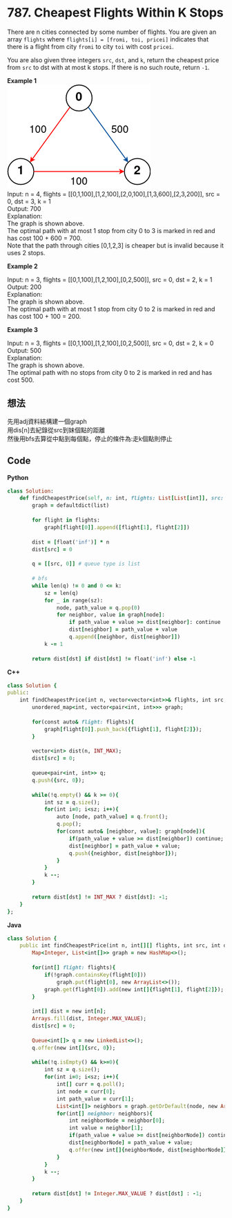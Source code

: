 # 787. Cheapest Flights Within K Stops
There are n cities connected by some number of flights. You are given an array `flights` where `flights[i] = [fromi, toi, pricei]` indicates that there is a flight from city `fromi` to city `toi` with cost `pricei`.

You are also given three integers `src`, `dst`, and `k`, return the cheapest price from `src` to dst with at most k stops. If there is no such route, return `-1`.

 

**Example 1**  
![Image](https://github.com/Adalyne/Leetcode/blob/2d42955e60ce915b45c748f6b11789c53067a746/Graph%20General/Image/cheapest-flights-within-k-stops-1drawio.png)  
Input: n = 4, flights = [[0,1,100],[1,2,100],[2,0,100],[1,3,600],[2,3,200]], src = 0, dst = 3, k = 1  
Output: 700  
Explanation:  
The graph is shown above.  
The optimal path with at most 1 stop from city 0 to 3 is marked in red and has cost 100 + 600 = 700.  
Note that the path through cities [0,1,2,3] is cheaper but is invalid because it uses 2 stops.  

**Example 2**  

Input: n = 3, flights = [[0,1,100],[1,2,100],[0,2,500]], src = 0, dst = 2, k = 1  
Output: 200  
Explanation:  
The graph is shown above.  
The optimal path with at most 1 stop from city 0 to 2 is marked in red and has cost 100 + 100 = 200.  

**Example 3**  

Input: n = 3, flights = [[0,1,100],[1,2,100],[0,2,500]], src = 0, dst = 2, k = 0  
Output: 500  
Explanation:  
The graph is shown above.  
The optimal path with no stops from city 0 to 2 is marked in red and has cost 500.  

## 想法
先用adj資料結構建一個graph  
用dis[n]去紀錄從src到妹個點的距離  
然後用bfs去算從中點到每個點，停止的條件為:走k個點則停止  

## Code
**Python**
```ruby
class Solution:
    def findCheapestPrice(self, n: int, flights: List[List[int]], src: int, dst: int, k: int) -> int:
        graph = defaultdict(list)

        for flight in flights:
            graph[flight[0]].append([flight[1], flight[2]]) 
        
        dist = [float('inf')] * n
        dist[src] = 0

        q = [[src, 0]] # queue type is list

        # bfs
        while len(q) != 0 and 0 <= k:
            sz = len(q)
            for _ in range(sz):
                node, path_value = q.pop(0)
                for neighbor, value in graph[node]:
                    if path_value + value >= dist[neighbor]: continue
                    dist[neighbor] = path_value + value
                    q.append([neighbor, dist[neighbor]])
            k -= 1

        return dist[dst] if dist[dst] != float('inf') else -1
```
**C++**
```ruby
class Solution {
public:
    int findCheapestPrice(int n, vector<vector<int>>& flights, int src, int dst, int k) {
        unordered_map<int, vector<pair<int, int>>> graph;
        
        for(const auto& flight: flights){
            graph[flight[0]].push_back({flight[1], flight[2]});
        }

        vector<int> dist(n, INT_MAX);
        dist[src] = 0;

        queue<pair<int, int>> q;
        q.push({src, 0});

        while(!q.empty() && k >= 0){
            int sz = q.size();
            for(int i=0; i<sz; i++){
                auto [node, path_value] = q.front();
                q.pop();
                for(const auto& [neighbor, value]: graph[node]){
                    if(path_value + value >= dist[neighbor]) continue;
                    dist[neighbor] = path_value + value;
                    q.push({neighbor, dist[neighbor]});
                }
            }
            k --;
        }

        return dist[dst] != INT_MAX ? dist[dst]: -1;
    }
};
```
**Java**
```ruby
class Solution {
    public int findCheapestPrice(int n, int[][] flights, int src, int dst, int k) {
        Map<Integer, List<int[]>> graph = new HashMap<>();

        for(int[] flight: flights){
            if(!graph.containsKey(flight[0]))
                graph.put(flight[0], new ArrayList<>());
            graph.get(flight[0]).add(new int[]{flight[1], flight[2]});
        }

        int[] dist = new int[n];
        Arrays.fill(dist, Integer.MAX_VALUE);
        dist[src] = 0;

        Queue<int[]> q = new LinkedList<>();
        q.offer(new int[]{src, 0});

        while(!q.isEmpty() && k>=0){
            int sz = q.size();
            for(int i=0; i<sz; i++){
                int[] curr = q.poll();
                int node = curr[0];
                int path_value = curr[1];
                List<int[]> neighbors = graph.getOrDefault(node, new ArrayList<>());
                for(int[] neighbor: neighbors){
                    int neighborNode = neighbor[0];
                    int value = neighbor[1];
                    if(path_value + value >= dist[neighborNode]) continue;
                    dist[neighborNode] = path_value + value;
                    q.offer(new int[]{neighborNode, dist[neighborNode]});
                }
            }
            k --;
        }

        return dist[dst] != Integer.MAX_VALUE ? dist[dst] : -1;
    }
}
```
